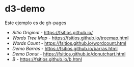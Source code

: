 # d3-demo

Este ejemplo es de gh-pages

* _Sitio Original_ -  https://fsitios.github.io/
* _Words Tree Map_ -  https://fsitios.github.io/treemap.html
* _Words Count_ -  https://fsitios.github.io/wordcount.html
* _Demo Barras_ -  https://fsitios.github.io/barras.html
* _Demo Donut_ -  https://fsitios.github.io/donutchart.html
* _B_ -  https://fsitios.github.io/b.html






